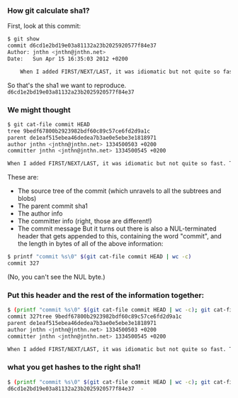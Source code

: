 ### How git calculate sha1?
First, look at this commit:
```bash
$ git show
commit d6cd1e2bd19e03a81132a23b2025920577f84e37
Author: jnthn <jnthn@jnthn.net>
Date:   Sun Apr 15 16:35:03 2012 +0200

    When I added FIRST/NEXT/LAST, it was idiomatic but not quite so fast. This makes it faster. Another little bit of masak++'s program.
```

So that's the sha1 we want to reproduce. `d6cd1e2bd19e03a81132a23b2025920577f84e37`

### We might thought
```bash
$ git cat-file commit HEAD
tree 9bedf67800b2923982bdf60c89c57ce6fd2d9a1c
parent de1eaf515ebea46dedea7b3ae0e5ebe3e1818971
author jnthn <jnthn@jnthn.net> 1334500503 +0200
committer jnthn <jnthn@jnthn.net> 1334500545 +0200

When I added FIRST/NEXT/LAST, it was idiomatic but not quite so fast. This makes it faster. Another little bit of masak++'s program.
```
These are:
* The source tree of the commit (which unravels to all the subtrees and blobs)
* The parent commit sha1
* The author info
* The committer info (right, those are different!)
* The commit message
But it turns out there is also a NUL-terminated header that gets appended to this, containing the word "commit", and the length in bytes of all of the above information:
```bash
$ printf "commit %s\0" $(git cat-file commit HEAD | wc -c)
commit 327
```
(No, you can't see the NUL byte.)

### Put this header and the rest of the information together:
```bash
$ (printf "commit %s\0" $(git cat-file commit HEAD | wc -c); git cat-file commit HEAD)
commit 327tree 9bedf67800b2923982bdf60c89c57ce6fd2d9a1c
parent de1eaf515ebea46dedea7b3ae0e5ebe3e1818971
author jnthn <jnthn@jnthn.net> 1334500503 +0200
committer jnthn <jnthn@jnthn.net> 1334500545 +0200

When I added FIRST/NEXT/LAST, it was idiomatic but not quite so fast. This makes it faster. Another little bit of masak++'s program.
```

### what you get hashes to the right sha1!
```bash
$ (printf "commit %s\0" $(git cat-file commit HEAD | wc -c); git cat-file commit HEAD) | sha1sum
d6cd1e2bd19e03a81132a23b2025920577f84e37  -
```